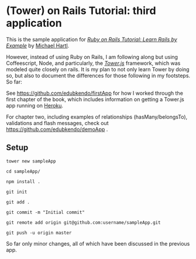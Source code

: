 # (Tower) on Rails Tutorial: third application

This is the sample application for 
[*Ruby on Rails Tutorial: Learn Rails by Example*](http://railstutorial.org/)
by [Michael Hartl](http://michaelhartl.com/). 

However, instead of using Ruby on Rails, I am following along but using Coffeescript, Node,
and particularly, the [*Tower.js*](http://towerjs.org/) framework, which was modeled quite closely on rails. It is my plan to not only learn Tower by doing so, but also to document the differences for those following in my footsteps. So far:

See https://github.com/edubkendo/firstApp for how I worked through the first chapter of the book, which includes information on getting a Tower.js app running on [Heroku](http://www.heroku.com/).

For chapter two, including examples of relationships (hasMany/belongsTo), validations and flash messages, check out https://github.com/edubkendo/demoApp .

## Setup

```
tower new sampleApp

cd sampleApp/

npm install .

git init

git add .

git commit -m "Initial commit"

git remote add origin git@github.com:username/sampleApp.git

git push -u origin master

```

So far only minor changes, all of which have been discussed in the previous app.